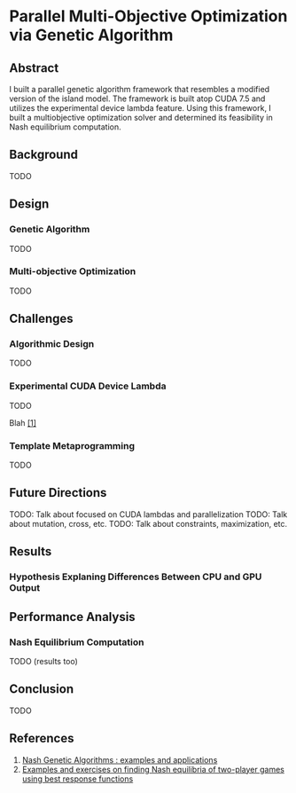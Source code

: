 # Parallel Multi-Objective Optimization via Genetic Algorithm

## Abstract

I built a parallel genetic algorithm framework that resembles a modified version of the island model. The framework is built atop CUDA 7.5 and utilizes the experimental device lambda feature. Using this framework, I built a multiobjective optimization solver and determined its feasibility in Nash equilibrium computation.

## Background

TODO

## Design

### Genetic Algorithm

TODO

### Multi-objective Optimization

TODO

## Challenges

### Algorithmic Design

TODO

### Experimental CUDA Device Lambda

TODO

Blah [[1]](#references)

### Template Metaprogramming

TODO

## Future Directions

TODO: Talk about focused on CUDA lambdas and parallelization
TODO: Talk about mutation, cross, etc.
TODO: Talk about constraints, maximization, etc.

## Results

### Hypothesis Explaning Differences Between CPU and GPU Output

## Performance Analysis

### Nash Equilibrium Computation

TODO (results too)

## Conclusion

TODO

## References

1. [Nash Genetic Algorithms : examples and applications](http://ieeexplore.ieee.org/xpls/abs_all.jsp?arnumber=870339)
2. [Examples and exercises on finding Nash equilibria of two-player games using best response functions](https://www.economics.utoronto.ca/osborne/2x3/tutorial/NEIEX.HTM)
